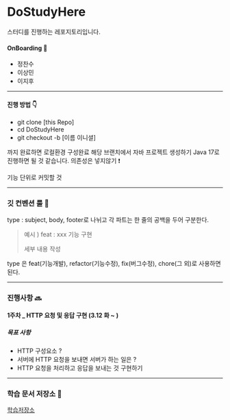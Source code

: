 # DoStudyHere

스터디를 진행하는 레포지토리입니다.

#### OnBoarding 🛫
- 정찬수
- 이상민
- 이지후

***

#### 진행 방법 👇
- git clone [this Repo]
- cd DoStudyHere
- git checkout -b [이름 이니셜]

까지 완료하면 로컬환경 구성완료
해당 브랜치에서 자바 프로젝트 생성하기 Java 17로 진행하면 될 것 같습니다.
의존성은 넣지않기 ❗️

기능 단위로 커밋할 것

***

### 깃 컨벤션 룰 💯
type : subject, body, footer로 나뉘고 각 파트는 한 줄의 공백을 두어 구분한다.  
> 예시 )
> feat : xxx 기능 구현
> 
> 세부 내용 작성

type 은 feat(기능개발), refactor(기능수정), fix(버그수정), chore(그 외)로 사용하면 된다.

***

### 진행사항 🔜

#### 1주차 _ HTTP 요청 및 응답 구현 (3.12 화 ~ )

##### 목표 사항
- HTTP 구성요소 ?
- 서버에 HTTP 요청을 보내면 서버가 하는 일은 ?
- HTTP 요청을 처리하고 응답을 보내는 것 구현하기





***
### 학습 문서 저장소 🤔
[학습저장소](https://github.com/HanaroStudy/KnowledgeStore)
